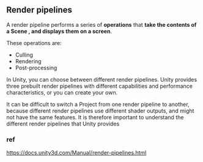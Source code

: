 ## Render pipelines
A render pipeline performs a series of **operations** that **take the contents of a Scene
, and displays them on a screen**.

These operations are:

- Culling
- Rendering
- Post-processing

In Unity, you can choose between different render pipelines. Unity provides three prebuilt render pipelines with different capabilities and performance characteristics, or you can create your own.


It can be difficult to switch a Project from one render pipeline to another, because different render pipelines use different shader
 outputs, and might not have the same features. It is therefore important to understand the different render pipelines that Unity provides
 
 
### ref
https://docs.unity3d.com/Manual/render-pipelines.html
